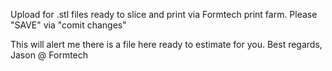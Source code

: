 Upload for .stl files ready to slice and print via Formtech print farm.
Please "SAVE" via "comit changes"

This will alert me there is a file here ready to estimate for you.
Best regards,
Jason @ Formtech
